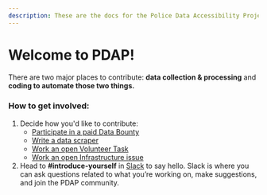 ```yaml
---
description: These are the docs for the Police Data Accessibility Project.
---
```


# Welcome to PDAP!

There are two major places to contribute: **data collection & processing** and **coding to automate those two things.**

### How to get involved:

1. Decide how you'd like to contribute:
   * [Participate in a paid Data Bounty](https://www.dolthub.com/repositories/pdap/datasets/bounties/3c259649-762e-438b-a538-b14be4d0507a)
   * [Write a data scraper](https://github.com/Police-Data-Accessibility-Project/Scrapers/blob/master/CONTRIBUTING.md)
   * [Work an open Volunteer Task](https://pdap.atlassian.net/issues/?filter=10016)
   * [Work an open Infrastructure issue](https://pdap.atlassian.net/issues/?filter=10014)
2. Head to **\#introduce-yourself** in [Slack](https://join.slack.com/t/policeaccessibility/shared_invite/zt-ial0bvnm-D_T7R6za4aKh1f9jGUM0pg) to say hello. Slack is where you can ask questions related to what you’re working on, make suggestions, and join the PDAP community.

